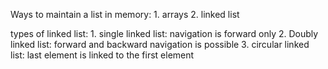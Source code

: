 Ways to maintain a list in memory:
	1. arrays
	2. linked list

types of linked list:
	1. single linked list: navigation is forward only
	2. Doubly linked list: forward and backward navigation is possible
	3. circular linked list: last element is linked to the first element
